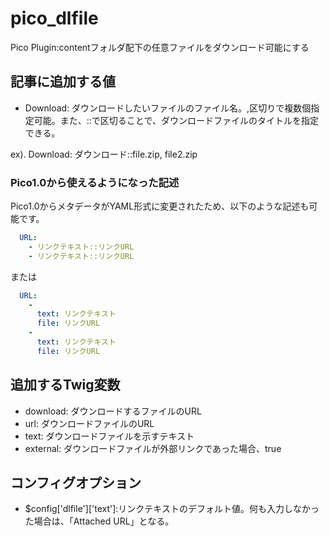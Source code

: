 # pico_dlfile
Pico Plugin:contentフォルダ配下の任意ファイルをダウンロード可能にする

## 記事に追加する値

 * Download: ダウンロードしたいファイルのファイル名。,区切りで複数個指定可能。また、::で区切ることで、ダウンロードファイルのタイトルを指定できる。

ex).
    Download: ダウンロード::file.zip, file2.zip

### Pico1.0から使えるようになった記述
Pico1.0からメタデータがYAML形式に変更されたため、以下のような記述も可能です。

```yaml
  URL: 
    - リンクテキスト::リンクURL
    - リンクテキスト::リンクURL
```

または

```yaml
  URL: 
    - 
      text: リンクテキスト
      file: リンクURL
    - 
      text: リンクテキスト
      file: リンクURL
```

##  追加するTwig変数

 * download: ダウンロードするファイルのURL
  * url: ダウンロードファイルのURL
  * text: ダウンロードファイルを示すテキスト
  * external: ダウンロードファイルが外部リンクであった場合、true

##  コンフィグオプション
 * $config['dlfile']['text']:リンクテキストのデフォルト値。何も入力しなかった場合は、「Attached URL」となる。
